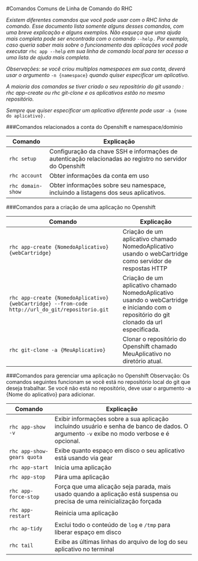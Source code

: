 #Comandos Comuns de Linha de Comando do RHC 

*Existem diferentes comandos que você pode usar com o RHC linha de comando. Esse documento lista somente
alguns desses comandos, com uma breve explicação e alguns exemplos. Não esqueça que uma ajuda mais completa pode ser
encontrada com o comando* ``--help.`` *Por exemplo, caso queria saber mais sobre o funcionamento das aplicações você 
pode executar* ``rhc app --help`` *em sua linha de comando local para ter acesso a uma lista de ajuda mais completa.*

*Observações: se você criou multiplos namespaces em sua conta, deverá usar o argumento* ``-n {namespace}`` *quando
quiser especificar um aplicativo.*

*A maioria dos comandos se tiver criado o seu repositório do git usando : rhc app-create ou rhc git-clone e os aplicativos 
estão no mesmo repositório.*

*Sempre que quiser especificar um aplicativo diferente pode usar* ``-a {nome do aplicativo}.``


###Comandos relacionados a conta do Openshift e namespace/dominio 

Comando   |                                          Explicação|
---       |                             ---                     |
``rhc setup``|                                        Configuração da chave SSH e informações de autenticação relacionadas ao registro no servidor do Openshift|
``rhc account``|                                      Obter informações da conta em uso|
``rhc domain-show``|                                  Obter informações sobre seu namespace, incluindo a listagens dos seus aplicativos.|
                                                   
                                                   
###Comandos para a criação de uma aplicação no Openshift 

Comando |                                                            Explicação|
---     |                              ---                                     |
``rhc app-create {NomedoAplicativo} {webCartridge}``|           Criação de um aplicativo chamado NomedoAplicativo usando o webCartridge como servidor de respostas HTTP |
``rhc app-create {NomedoAplicativo} {webCartridge} --from-code http://url_do_git/repositorio.git`` |           Criação de um aplicativo chamado NomedoAplicativo usando o webCartridge e iniciando com o repositório do git clonado da url especificada. |                                                            
``rhc git-clone -a {MeuAplicativo}``|                            Clonar o repositório do Openshift chamado MeuAplicativo no diretório atual. |
                                                            
                         
###Comandos para gerenciar uma aplicação no Openshift 
Observação: Os comandos seguintes funcionam se você está no repositório local do git que deseja trabalhar. Se 
você não está no repositório, deve usar o argumento -a {Nome do aplicativo} para adicionar.

Comando|                                                 Explicação |
---    |                          ---                               | 
``rhc app-show -v``|                                   Exibir informações sobre a sua aplicação incluindo usuário e senha de banco de dados. O argumento ``-v`` exibe no modo verbose e é opcional.|
``rhc app-show-gears quota``|                          Exibe quanto espaço em disco o seu aplicativo está usando via gear|
``rhc app-start``|                                     Inicia uma aplicação|
``rhc app-stop`` |                                     Pára uma aplicação|
``rhc app-force-stop``|                                Força que uma alicação seja parada, mais usado quando a aplicação está suspensa ou precisa de uma reinicialização forçada|
``rhc app-restart`` |                                  Reinicia uma aplicação|
``rhc ap-tidy``|                                       Exclui todo o conteúdo de `log` e ``/tmp`` para liberar espaço em disco|
``rhc tail``|                                          Exibe as últimas linhas do arquivo de log do seu aplicativo no terminal|
  
                                                        
                                                                                            
                                                   
                                                   
                                                   
                                                                
  









